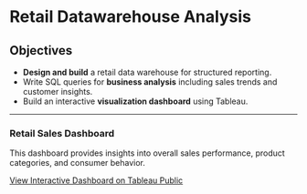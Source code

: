 # Retail Datawarehouse Analysis

## Objectives
- **Design and build** a retail data warehouse for structured reporting.  
- Write SQL queries for **business analysis** including sales trends and customer insights.  
- Build an interactive **visualization dashboard** using Tableau.

---

### Retail Sales Dashboard
This dashboard provides insights into overall sales performance, product categories, and consumer behavior.  

[View Interactive Dashboard on Tableau Public](https://public.tableau.com/views/RetailDataWarehouseAnalysis/Dashboard1?:language=enUS&:sid=&:redirect=auth&:display_count=n&:origin=viz_share_link)  
